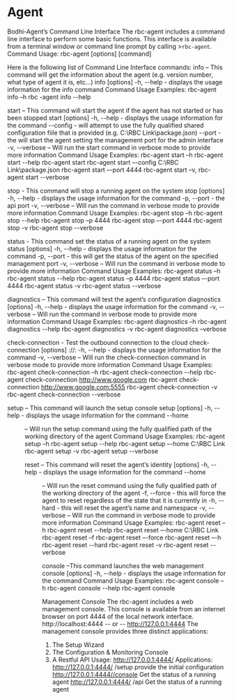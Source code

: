 Agent
=====================

Bodhi-Agent’s Command Line Interface
The rbc-agent includes a command line interface to perform some basic functions.
This interface is available from a terminal window or command line prompt by calling  >`rbc-agent`.
Command Usage: rbc-agent [options] [command]

Here is the following list of Command Line Interface commands:
info – This command will get the information about the agent (e.g. version number, what type of agent it is, etc…)
info [options]
-h, --help - displays the usage information for the info command
Command Usage Examples:
rbc-agent info –h
rbc -agent info --help

start – This command will start the agent if the agent has not started or has been stopped
start [options]
-h, --help - displays the usage information for the command
--config <file> - will attempt to use the fully qualified shared configuration fiile that is provided (e.g. C:\RBC Link\package.json)
--port <port> - the will start the agent setting the management port for the admin interface
-v, --verbose – Will run the start command in verbose mode to provide more information
Command Usage Examples:
rbc-agent start –h
rbc-agent start --help
rbc-agent start
rbc-agent start –-config C:\RBC Link\package.json
rbc-agent start –-port 4444
rbc-agent start –v,
rbc-agent start --verbose

stop - This command will stop a running agent on the system
 stop [options]
-h, --help - displays the usage information for the command
-p, --port <port> - the api port
-v, --verbose – Will run the command in verbose mode to provide more information
Command Usage Examples:
rbc-agent stop –h
rbc-agent stop --help
rbc-agent stop –p 4444
rbc-agent stop –-port 4444
rbc-agent stop -v
rbc-agent stop --verbose

status   - This command set the status of a running agent on the system
status [options]
-h, --help - displays the usage information for the command
-p, --port <port> - this will get the status of the agent on the specified management port
-v, --verbose – Will run the command in verbose mode to provide more information
Command Usage Examples:
rbc-agent status –h
rbc-agent status --help
rbc-agent status –p 4444
rbc-agent status –-port 4444
rbc-agent status -v
rbc-agent status --verbose

diagnostics – This command will test the agent’s configuration
diagnostics [options]
-h, --help - displays the usage information for the command
-v, --verbose – Will run the command in verbose mode to provide more information
Command Usage Examples:
rbc-agent diagnostics –h
rbc-agent diagnostics --help
rbc-agent diagnostics -v
rbc-agent diagnostics –verbose

check-connection - Test the outbound connection to the cloud
check-connection [options] <scheme>://<host>:<post>
-h, --help - displays the usage information for the command
-v, --verbose – Will run the check-connection command in verbose mode to provide more information
Command Usage Examples:
rbc-agent check-connection –h
rbc-agent check-connection --help
rbc-agent check-connection http://www.google.com
rbc-agent check-connection http://www.google.com:5555
rbc-agent check-connection -v
rbc-agent check-connection --verbose

setup – This command will launch the setup console
setup [options]
-h, --help - displays the usage information for the command
--home <dir> – Will run the setup command using the fully qualified path of the working directory of the agent
Command Usage Examples:
rbc-agent setup –h
rbc-agent setup --help
rbc-agent setup –-home C:\RBC Link
rbc-agent setup -v
rbc-agent setup --verbose

reset – This command will reset the agent’s identity
[options]
-h, --help - displays the usage information for the command
--home <dir> – Will run the reset command using the fully qualified path of the working directory of the agent
-f, --force - this will force the agent to reset regardless of the state that it is currently in
-h, --hard - this will reset the agent’s name and namespace
-v, --verbose – Will run the command in verbose mode to provide more information
Command Usage Examples:
rbc-agent reset –h
rbc-agent reset --help
rbc-agent reset –-home C:\RBC Link
rbc-agent reset –f
rbc-agent reset –-force
rbc-agent reset –-h
rbc-agent reset --hard
rbc-agent reset -v
rbc-agent reset --verbose

console –This command launches the web management console
[options]
-h, --help - displays the usage information for the command
Command Usage Examples:
rbc-agent console –h
rbc-agent console --help
rbc-agent console

Management Console
The rbc-agent includes a web management console. This console is available from an internet browser on port 4444 of the local network interface.
http://localhost:4444    -- or --    http://127.0.0.1:4444
The management console provides three distinct applications:
1. The Setup Wizard
2. The Configuration & Monitoring Console
3. A Restful API
 Usage: http://127.0.0.1:4444/<app>
   Applications:
   http://127.0.0.1:4444/ /setup
       provide the initial configuration
    http://127.0.0.1:4444//console
       Get the status of a running agent
   http://127.0.0.1:4444/ /api
       Get the status of a running agent
